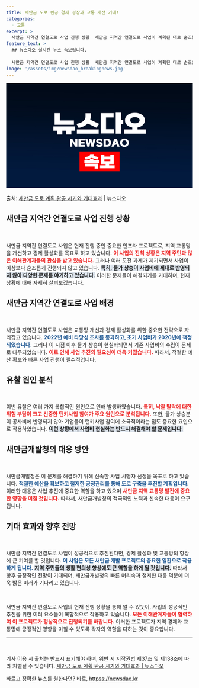 ```yaml
---
title: 새만금 도로 완공 경제 성장과 교통 개선 기대!
categories:
  - 교통
excerpt: >
  새만금 지역간 연결도로 사업 진행 상황  새만금 지역간 연결도로 사업이 계획된 대로 순조롭게 진행되지 않아 …
feature_text: >
  ## 뉴스다오 실시간 뉴스 속보입니다.

  새만금 지역간 연결도로 사업 진행 상황  새만금 지역간 연결도로 사업이 계획된 대로 순조롭게 진행되지 않아 …
image: '/assets/img/newsdao_breakingnews.jpg'
---
```


![뉴스다오 속보](/assets/img/newsdao_breakingnews.jpg)

<p>출처: <a href="httpss://newsdao.kr/5268" rel="dofollow">새만금 도로 계획 완공 시기와 기대효과</a> | 뉴스다오</p>

<h2 data-ke-size="size26">새만금 지역간 연결도로 사업 진행 상황</h2>

<p data-ke-size="size16">&nbsp;</p>

새만금 지역간 연결도로 사업은 현재 진행 중인 중요한 인프라 프로젝트로, 지역 교통망을 개선하고 경제 활성화를 목표로 하고 있습니다. <b><span style="color: #ee2323;">이 사업의 진척 상황은 지역 주민과 많은 이해관계자들의 관심을 받고 있습니다.</span></b> 그러나 여러 도전 과제가 제기되면서 사업이 예상보다 순조롭게 진행되지 않고 있습니다. <b><span style="background-color: #21538527;">특히, 물가 상승이 사업비에 제대로 반영되지 않아 다양한 문제를 야기하고 있습니다.</span></b> 이러한 문제들이 해결되기를 기대하며, 현재 상황에 대해 자세히 살펴보겠습니다.

<h2 data-ke-size="size26">새만금 지역간 연결도로 사업 배경</h2>

<p data-ke-size="size16">&nbsp;</p>

새만금 지역간 연결도로 사업은 교통망 개선과 경제 활성화를 위한 중요한 전략으로 자리잡고 있습니다. <b><span style="color: #1a5490;">2022년 예비 타당성 조사를 통과하고, 초기 사업비가 2020년에 책정되었습니다.</span></b> 그러나 이 시점 이후 물가 상승이 현실화되면서 기존 사업비의 수립이 문제로 대두되었습니다. <b><span style="color: #ee2323;">이로 인해 사업 추진의 필요성이 더욱 커졌습니다.</span></b> 따라서, 적절한 예산 확보와 빠른 사업 진행이 필수적입니다.

<h2 data-ke-size="size26">유찰 원인 분석</h2>

<p data-ke-size="size16">&nbsp;</p>

이번 유찰은 여러 가지 복합적인 원인으로 인해 발생하였습니다. <b><span style="color: #ee2323;">특히, 낙찰 탈락에 대한 위험 부담이 크고 신중한 턴키사업 참여가 주요 원인으로 분석됩니다.</span></b> 또한, 물가 상승분이 공사비에 반영되지 않아 기업들이 턴키사업 참여에 소극적이라는 점도 중요한 요인으로 작용하였습니다. <b><span style="background-color: #21538527;">이런 상황에서 사업비 현실화는 반드시 해결해야 할 문제입니다.</span></b>

<h2 data-ke-size="size26">새만금개발청의 대응 방안</h2>

<p data-ke-size="size16">&nbsp;</p>

새만금개발청은 이 문제를 해결하기 위해 신속한 사업 시행자 선정을 목표로 하고 있습니다. <b><span style="color: #1a5490;">적절한 예산을 확보하고 철저한 공정관리를 통해 도로 구축을 추진할 계획입니다.</span></b> 이러한 대응은 사업 추진에 중요한 역할을 하고 있으며 <b><span style="color: #ee2323;">새만금 지역 교통망 발전에 중요한 영향을 미칠 것입니다.</span></b> 따라서, 새만금개발청의 적극적인 노력과 신속한 대응이 요구됩니다.

<h2 data-ke-size="size26">기대 효과와 향후 전망</h2>

<p data-ke-size="size16">&nbsp;</p>

새만금 지역간 연결도로 사업이 성공적으로 추진된다면, 경제 활성화 및 교통망의 향상에 큰 기여를 할 것입니다. <b><span style="color: #1a5490;">이 사업은 모든 새만금 개발 프로젝트의 중요한 일환으로 작용하게 됩니다.</span></b> <b><span style="background-color: #21538527;">지역 주민들의 생활 편의성 향상에도 큰 역할을 하게 될 것입니다.</span></b> 따라서 향후 긍정적인 전망이 기대되며, 새만금개발청의 빠른 머리속과 철저한 대응 덕분에 더욱 밝은 미래가 기다리고 있습니다.

<p data-ke-size="size16">&nbsp;</p>

새만금 지역간 연결도로 사업의 현재 진행 상황을 통해 알 수 있듯이, 사업의 성공적인 추진을 위한 여러 요소들이 복합적으로 작용하고 있습니다. <b><span style="color: #ee2323;">모든 이해관계자들이 협력하여 이 프로젝트가 정상적으로 진행되기를 바랍니다.</span></b>  이러한 프로젝트가 지역 경제와 교통망에 긍정적인 영향을 미칠 수 있도록 각자의 역할을 다하는 것이 중요합니다. 

<hr>

<p data-ke-size="size16">&nbsp;</p>

기사 이용 시 출처는 반드시 표기해야 하며, 위반 시 저작권법 제37조 및 제138조에 따라 처벌될 수 있습니다. <a href="httpss://newsdao.kr/5268">새만금 도로 계획 완공 시기와 기대효과 | 뉴스다오</a> 

빠르고 정확한 뉴스를 원한다면? 바로, <a href="httpss://newsdao.kr" rel="dofollow">httpss://newsdao.kr</a>


